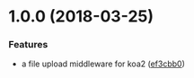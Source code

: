 <a name="1.0.0"></a>
# 1.0.0 (2018-03-25)


### Features

* a file upload middleware for koa2 ([ef3cbb0](https://github.com/hong-boy/koa2-multipart/commit/ef3cbb0))



